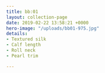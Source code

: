 ```yaml
---
title: bb:01
layout: collection-page
date: 2019-02-22 13:58:21 +0000
hero-image: "/uploads/bb01-975.jpg"
details:
- Textured silk
- Calf length
- Roll neck
- Pearl trim

---
```

